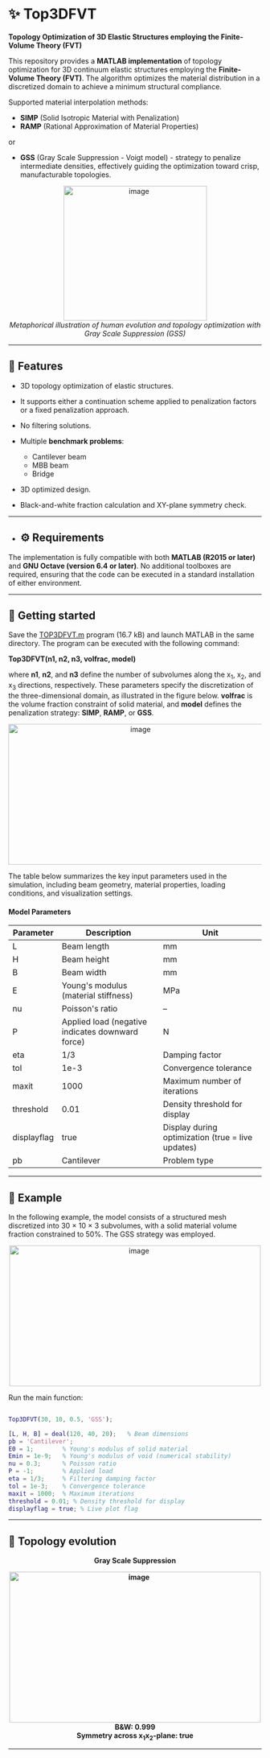 # ✨ Top3DFVT

**Topology Optimization of 3D Elastic Structures employing the Finite-Volume Theory (FVT)**

This repository provides a **MATLAB implementation** of topology optimization for 3D continuum elastic structures employing the **Finite-Volume Theory (FVT)**. The algorithm optimizes the material distribution in a discretized domain to achieve a minimum structural compliance.

Supported material interpolation methods:
- **SIMP** (Solid Isotropic Material with Penalization)  
- **RAMP** (Rational Approximation of Material Properties)

or
 
- **GSS** (Gray Scale Suppression - Voigt model) - strategy to penalize intermediate densities, effectively guiding the optimization toward crisp, manufacturable topologies.

<p align="center">
  <img width="285" height="268" alt="image" src="https://github.com/user-attachments/assets/f57dceaa-2773-4d08-992f-6858ca71c8fa" /><br>
  <em>Metaphorical illustration of human evolution and topology optimization with Gray Scale Suppression (GSS)</em>
</p>

----

## 📌 Features

- 3D topology optimization of elastic structures.
- It supports either a continuation scheme applied to penalization factors or a fixed penalization approach.
- No filtering solutions.

- Multiple **benchmark problems**:
  - Cantilever beam
  - MBB beam
  - Bridge

- 3D optimized design.
- Black-and-white fraction calculation and XY-plane symmetry check.

----

- ## ⚙️ Requirements

The implementation is fully compatible with both **MATLAB (R2015 or later)** and **GNU Octave (version 6.4 or later)**. No additional toolboxes are required, ensuring that the code can be executed in a standard installation of either environment.

----

## 🚀 Getting started

Save the [TOP3DFVT.m](https://raw.githubusercontent.com/arnaldojunioral/TOP3DFVT/main/TOP3DFVT.m) program (16.7 kB) and launch MATLAB in the same directory. The program can be executed with the following command:

**Top3DFVT(n1, n2, n3, volfrac, model)**

where **n1**, **n2**, and **n3** define the number of subvolumes along the x<sub>1</sub>, x<sub>2</sub>, and x<sub>3</sub> directions, respectively. These parameters specify the discretization of the three-dimensional domain, as illustrated in the figure below. **volfrac** is the volume fraction constraint of solid material, and **model** defines the penalization strategy: **SIMP**, **RAMP**, or **GSS**.

<!-- <p align="center">
<img width="350" height="350" alt="image" src="https://github.com/user-attachments/assets/3d92838e-2fcb-40f7-b0da-80d891ec62d6" />
</p> -->
<p align="center">
<img width="510" height="280" alt="image" src="https://github.com/user-attachments/assets/9efeaf36-5ae0-45d4-b3fc-7a83c7a8b952" />
</p>

The table below summarizes the key input parameters used in the simulation, including beam geometry, material properties, loading conditions, and visualization settings.

#### Model Parameters

| Parameter       | Description                                          | Unit             |
|-----------------|------------------------------------------------------|------------------|
| L             | Beam length                                          | mm               |
| H             | Beam height                                          | mm               |
| B             | Beam width                                           | mm               |
| E             | Young's modulus (material stiffness)                 | MPa              |
| nu            | Poisson's ratio                                      | –                |
| P             | Applied load (negative indicates downward force)     | N                |
| eta          | 1/3      | Damping factor                                    |
| tol          | 1e-3     | Convergence tolerance                                       |
| maxit        | 1000     | Maximum number of iterations                                |
| threshold    | 0.01     | Density threshold for display                               |
| displayflag  | true     | Display during optimization (true = live updates)         |
| pb           | Cantilever | Problem type                                              |

----

## 📌 Example

In the following example, the model consists of a structured mesh discretized into 30 × 10 × 3  subvolumes, with a solid material volume fraction constrained to 50%.
The GSS strategy was employed.

<p align="center">
<img width="500" height="280" alt="image" src="https://github.com/user-attachments/assets/3286338d-7d7f-4e84-8526-e4e316ec63df" />
</p>

Run the main function:

```matlab

Top3DFVT(30, 10, 0.5, 'GSS');  

[L, H, B] = deal(120, 40, 20);   % Beam dimensions
pb = 'Cantilever'; 
E0 = 1;        % Young's modulus of solid material
Emin = 1e-9;   % Young's modulus of void (numerical stability)
nu = 0.3;      % Poisson ratio
P = -1;        % Applied load
eta = 1/3;     % Filtering damping factor
tol = 1e-3;    % Convergence tolerance
maxit = 1000;  % Maximum iterations
threshold = 0.01; % Density threshold for display
displayflag = true; % Live plot flag

````

----

## 🎥 Topology evolution

<p align="center">
<b> Gray Scale Suppression<b> </b>
</p>
 
<p align="center">
  <img width="500" height="300" alt="image" src="https://github.com/user-attachments/assets/16f8fb84-74f8-44b9-b356-09a90b7796d1" /><br>
  B&W: 0.999<br>
  Symmetry across x<sub>1</sub>x<sub>2</sub>-plane: true
</p>

----
